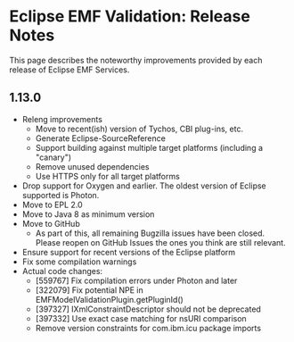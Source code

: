# Eclipse EMF Validation: Release Notes

This page describes the noteworthy improvements provided by each release of Eclipse EMF Services.

## 1.13.0

* Releng improvements
  * Move to recent(ish) version of Tychos, CBI plug-ins, etc.
  * Generate Eclipse-SourceReference
  * Support building against multiple target platforms (including a "canary")
  * Remove unused dependencies
  * Use HTTPS only for all target platforms
* Drop support for Oxygen and earlier. The oldest version of Eclipse supported is Photon.
* Move to EPL 2.0
* Move to Java 8 as minimum version
* Move to GitHub
  * As part of this, all remaining Bugzilla issues have been closed. Please reopen on GitHub Issues the ones you think are still relevant.
* Ensure support for recent versions of the Eclipse platform
* Fix some compilation warnings
* Actual code changes:
  * [559767] Fix compilation errors under Photon and later
  * [322079] Fix potential NPE in EMFModelValidationPlugin.getPluginId()
  * [397327] IXmlConstraintDescriptor should not be deprecated
  * [397332] Use exact case matching for nsURI comparison
  * Remove version constraints for com.ibm.icu package imports

